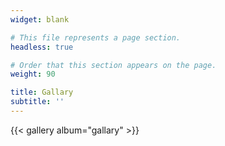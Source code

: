 ```yaml
---
widget: blank

# This file represents a page section.
headless: true

# Order that this section appears on the page.
weight: 90

title: Gallary
subtitle: ''
---
```


{{< gallery album="gallary" >}}